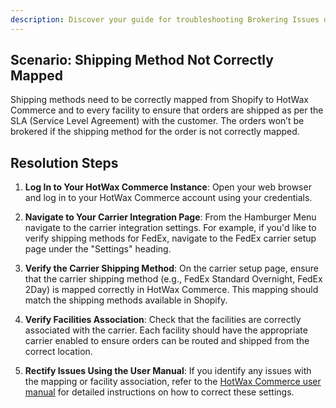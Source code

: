```yaml
---
description: Discover your guide for troubleshooting Brokering Issues due to Incorrect Shipping Method
---
```


## Scenario: Shipping Method Not Correctly Mapped

Shipping methods need to be correctly mapped from Shopify to HotWax Commerce and to every facility to ensure that orders are shipped as per the SLA (Service Level Agreement) with the customer. The orders won’t be brokered if the shipping method for the order is not correctly mapped.

## Resolution Steps

1. **Log In to Your HotWax Commerce Instance**: Open your web browser and log in to your HotWax Commerce account using your credentials.

2. **Navigate to Your Carrier Integration Page**: From the Hamburger Menu navigate to the carrier integration settings. For example, if you'd like to verify shipping methods for FedEx, navigate to the FedEx carrier setup page under the "Settings" heading.

3. **Verify the Carrier Shipping Method**: On the carrier setup page, ensure that the carrier shipping method (e.g., FedEx Standard Overnight, FedEx 2Day) is mapped correctly in HotWax Commerce. This mapping should match the shipping methods available in Shopify.

4. **Verify Facilities Association**: Check that the facilities are correctly associated with the carrier. Each facility should have the appropriate carrier enabled to ensure orders can be routed and shipped from the correct location.

5. **Rectify Issues Using the User Manual**: If you identify any issues with the mapping or facility association, refer to the [HotWax Commerce user manual](https://docs.hotwax.co/documents/v/system-admins/fulfillment/shipping-methods/shippinggateways) for detailed instructions on how to correct these settings.
